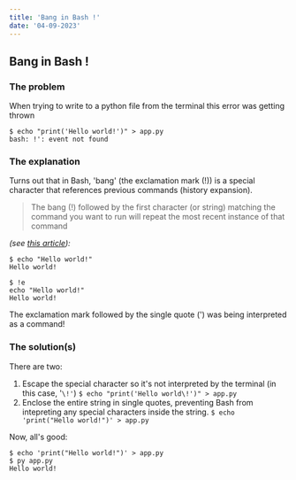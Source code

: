 ```yaml
---
title: 'Bang in Bash !'
date: '04-09-2023'
---
```


## Bang in Bash !

### The problem

When trying to write to a python file from the terminal this error was getting thrown

``` 
$ echo "print('Hello world!')" > app.py
bash: !': event not found

```

### The explanation

Turns out that in Bash, 'bang' (the exclamation mark (!)) is a special character that references previous commands (history expansion).

>The bang (!) followed by the first character (or string) matching the command you want to run will repeat the most recent instance of that command

_(see [this article](https://www.redhat.com/sysadmin/bash-bang-command)):_

```
$ echo "Hello world!"
Hello world!

$ !e
echo "Hello world!"
Hello world!

```

The exclamation mark followed by the single quote (') was being interpreted as a command!

### The solution(s)

There are two:
1. Escape the special character so it's not interpreted by the terminal (in this case, '`\!'`)
`$ echo "print('Hello world\!')" > app.py`
2. Enclose the entire string in single quotes, preventing Bash from intepreting any special characters inside the string.
`$ echo 'print("Hello world!")' > app.py`

Now, all's good:

```
$ echo 'print("Hello world!")' > app.py
$ py app.py
Hello world!
```
